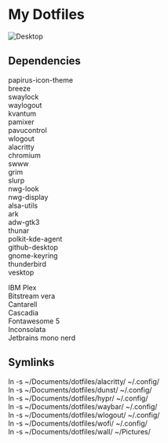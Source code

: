 # My Dotfiles

![Desktop](https://maresceres.ch/hyprledge.png)

## Dependencies

papirus-icon-theme  
breeze  
swaylock  
waylogout  
kvantum  
pamixer  
pavucontrol  
wlogout  
alacritty  
chromium  
swww  
grim  
slurp  
nwg-look  
nwg-display  
alsa-utils  
ark  
adw-gtk3  
thunar  
polkit-kde-agent  
github-desktop  
gnome-keyring  
thunderbird  
vesktop  
  
IBM Plex   
Bitstream vera  
Cantarell  
Cascadia  
Fontawesome 5  
Inconsolata  
Jetbrains mono nerd  
  
  
## Symlinks
  
ln -s ~/Documents/dotfiles/alacritty/ ~/.config/  
ln -s ~/Documents/dotfiles/dunst/ ~/.config/  
ln -s ~/Documents/dotfiles/hypr/ ~/.config/  
ln -s ~/Documents/dotfiles/waybar/ ~/.config/  
ln -s ~/Documents/dotfiles/wlogout/ ~/.config/  
ln -s ~/Documents/dotfiles/wofi/ ~/.config/  
ln -s ~/Documents/dotfiles/wall/ ~/Pictures/  
